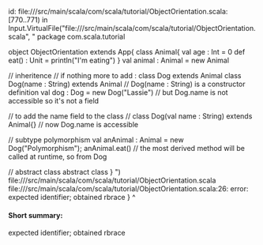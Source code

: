 id: file://<WORKSPACE>/src/main/scala/com/scala/tutorial/ObjectOrientation.scala:[770..771) in Input.VirtualFile("file://<WORKSPACE>/src/main/scala/com/scala/tutorial/ObjectOrientation.scala", " package com.scala.tutorial

object ObjectOrientation extends App{
  class Animal{
    val age : Int = 0
    def eat() : Unit = println("I'm eating")
  }
  val animal : Animal = new Animal

  // inheritence
  // if nothing more to add : class Dog extends Animal
  class Dog(name : String) extends Animal // Dog(name : String) is a constructor definition
  val dog : Dog = new Dog("Lassie")
  // but Dog.name is not accessible so it's not a field

  // to add the name field to the class
  // class Dog(val name : String) extends Animal{}
  // now Dog.name is accessible

  // subtype polymorphism
  val anAnimal : Animal = new Dog("Polymorphism");
  anAnimal.eat() // the most derived method will be called at runtime, so from Dog

  // abstract class
  abstract class 
}
")
file://<WORKSPACE>/src/main/scala/com/scala/tutorial/ObjectOrientation.scala
file://<WORKSPACE>/src/main/scala/com/scala/tutorial/ObjectOrientation.scala:26: error: expected identifier; obtained rbrace
}
^
#### Short summary: 

expected identifier; obtained rbrace